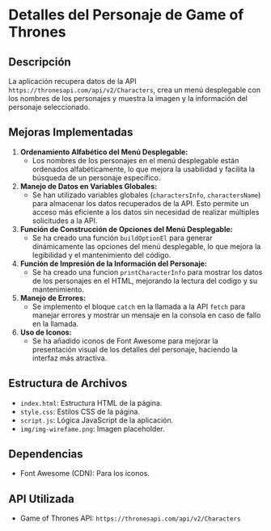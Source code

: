 # Detalles del Personaje de Game of Thrones

## Descripción

La aplicación recupera datos de la API
`https://thronesapi.com/api/v2/Characters`, crea un menú desplegable con los
nombres de los personajes y muestra la imagen y la información del personaje
seleccionado.

## Mejoras Implementadas

1.  **Ordenamiento Alfabético del Menú Desplegable:**
    - Los nombres de los personajes en el menú desplegable están ordenados
      alfabéticamente, lo que mejora la usabilidad y facilita la búsqueda de un
      personaje específico.
2.  **Manejo de Datos en Variables Globales:**
    - Se han utilizado variables globales (`charactersInfo`, `charactersName`)
      para almacenar los datos recuperados de la API. Esto permite un acceso más
      eficiente a los datos sin necesidad de realizar múltiples solicitudes a la
      API.
3.  **Función de Construcción de Opciones del Menú Desplegable:**
    - Se ha creado una función `buildOptionEl` para generar dinámicamente las
      opciones del menú desplegable, lo que mejora la legibilidad y el
      mantenimiento del código.
4.  **Función de Impresión de la Información del Personaje:**
    - Se ha creado una funcion `printCharacterInfo` para mostrar los datos de
      los personajes en el HTML, mejorando la lectura del codigo y su
      mantenimiento.
5.  **Manejo de Errores:**
    - Se implemento el bloque `catch` en la llamada a la API `fetch` para
      manejar errores y mostrar un mensaje en la consola en caso de fallo en la
      llamada.
6.  **Uso de Iconos:**
    - Se ha añadido iconos de Font Awesome para mejorar la presentación visual
      de los detalles del personaje, haciendo la interfaz más atractiva.

## Estructura de Archivos

- `index.html`: Estructura HTML de la página.
- `style.css`: Estilos CSS de la página.
- `script.js`: Lógica JavaScript de la aplicación.
- `img/img-wirefame.png`: Imagen placeholder.

## Dependencias

- Font Awesome (CDN): Para los iconos.

## API Utilizada

- Game of Thrones API: `https://thronesapi.com/api/v2/Characters`

